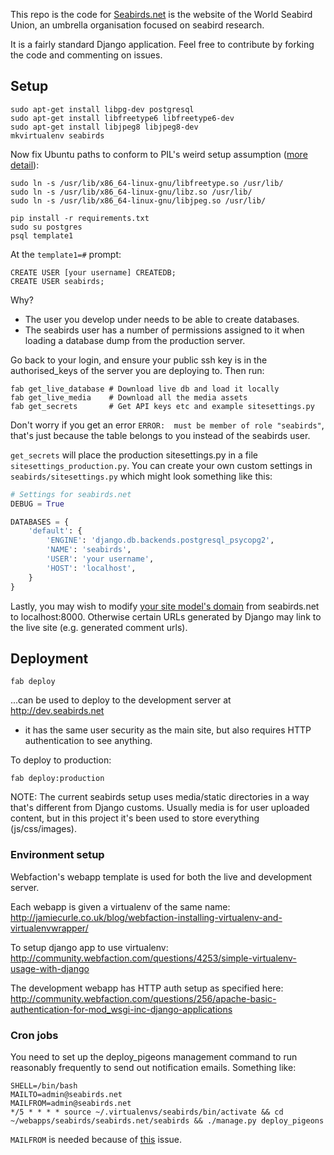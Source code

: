 This repo is the code for [Seabirds.net](http://seabirds.net) 
is the website of the World Seabird Union, an umbrella organisation focused on
seabird research. 

It is a fairly standard Django application. Feel free to contribute by forking
the code and commenting on issues.

## Setup

```
sudo apt-get install libpg-dev postgresql
sudo apt-get install libfreetype6 libfreetype6-dev
sudo apt-get install libjpeg8 libjpeg8-dev
mkvirtualenv seabirds
```

Now fix Ubuntu paths to conform to PIL's weird setup assumption
([more detail](https://gist.github.com/1901496)):
```
sudo ln -s /usr/lib/x86_64-linux-gnu/libfreetype.so /usr/lib/
sudo ln -s /usr/lib/x86_64-linux-gnu/libz.so /usr/lib/
sudo ln -s /usr/lib/x86_64-linux-gnu/libjpeg.so /usr/lib/
```

```
pip install -r requirements.txt
sudo su postgres
psql template1
```

At the `template1=#` prompt:
```
CREATE USER [your username] CREATEDB;
CREATE USER seabirds;
```

Why?
* The user you develop under needs to be able to create databases.
* The seabirds user has a number of permissions assigned to it when loading
  a database dump from the production server.

Go back to your login, and ensure your public ssh key is in the
authorised_keys of the server you are deploying to. Then run:
```
fab get_live_database # Download live db and load it locally
fab get_live_media    # Download all the media assets
fab get_secrets       # Get API keys etc and example sitesettings.py
```

Don't worry if you get an error `ERROR:  must be member of role "seabirds"`,
that's just because the table belongs to you instead of the seabirds user.

`get_secrets` will place the production sitesettings.py in a file
`sitesettings_production.py`. You can create your own custom settings in
`seabirds/sitesettings.py` which might look something like this:

```python
# Settings for seabirds.net
DEBUG = True

DATABASES = {
    'default': {
        'ENGINE': 'django.db.backends.postgresql_psycopg2',
        'NAME': 'seabirds',
        'USER': 'your username',
        'HOST': 'localhost',
    }
}
```

Lastly, you may wish to modify [your site model's domain](http://localhost:8000/admin/sites/site/)
from seabirds.net to localhost:8000. Otherwise certain URLs generated by Django may
link to the live site (e.g. generated comment urls).

## Deployment

    fab deploy

...can be used to deploy to the development server at http://dev.seabirds.net
- it has the same user security as the main site, but also requires HTTP
authentication to see anything.

To deploy to production:

    fab deploy:production

NOTE: The current seabirds setup uses media/static directories in a way that's
different from Django customs. Usually media is for user uploaded content, but
in this project it's been used to store everything (js/css/images).

### Environment setup

Webfaction's webapp template is used for both the live and development server.

Each webapp is given a virtualenv of the same name:
http://jamiecurle.co.uk/blog/webfaction-installing-virtualenv-and-virtualenvwrapper/

To setup django app to use virtualenv:
http://community.webfaction.com/questions/4253/simple-virtualenv-usage-with-django

The development webapp has HTTP auth setup as specified here:
http://community.webfaction.com/questions/256/apache-basic-authentication-for-mod_wsgi-inc-django-applications

### Cron jobs

You need to set up the deploy_pigeons management command to run reasonably frequently
to send out notification emails. Something like:

```
SHELL=/bin/bash
MAILTO=admin@seabirds.net
MAILFROM=admin@seabirds.net
*/5 * * * * source ~/.virtualenvs/seabirds/bin/activate && cd ~/webapps/seabirds/seabirds.net/seabirds && ./manage.py deploy_pigeons
```

`MAILFROM` is needed because of [this](http://community.webfaction.com/questions/3956/getting-email-to-work-with-crontab) issue.
